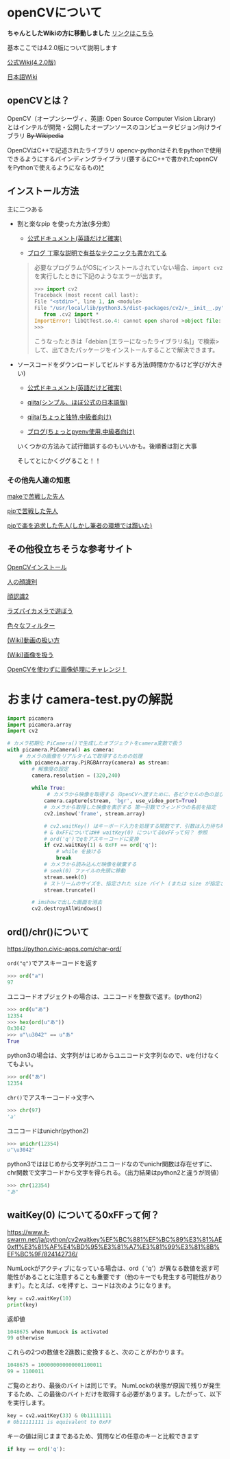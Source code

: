 # openCVについて

**ちゃんとしたWikiの方に移動しました**
[リンクはこちら](https://github.com/sasasoni/zemi/wiki/OpenCV_wiki)

基本ここでは4.2.0版について説明します

[公式Wiki(4.2.0版)](https://docs.opencv.org/4.2.0/index.html)

[日本語Wiki](http://labs.eecs.tottori-u.ac.jp/sd/Member/oyamada/OpenCV/html/index.html#)

## openCVとは？
OpenCV（オープンシーヴィ、英語: Open Source Computer Vision Library）とはインテルが開発・公開したオープンソースのコンピュータビジョン向けライブラリ
~~By Wikipedia~~

OpenCVはC++で記述されたライブラリ
opencv-pythonはそれをpythonで使用できるようにするバインディングライブラリ(要するにC++で書かれたopenCVをPythonで使えるようになるもの)[*](https://teratail.com/questions/165179)


## インストール方法
主に二つある
- 割と楽なpip を使った方法(多分楽)
    - [公式ドキュメント(英語だけど確実)](https://pypi.org/project/opencv-python/)

    - [ブログ 丁寧な説明で有益なテクニックも書かれてる](http://asukiaaa.blogspot.com/2018/07/pythonopencvraspi.html)

    >必要なプログラムがOSにインストールされていない場合、`import cv2`を実行したときに下記のようなエラーが出ます。
    >```py
    >>>> import cv2
    >Traceback (most recent call last):
    >File "<stdin>", line 1, in <module>
    >File "/usr/local/lib/python3.5/dist-packages/cv2/>__init__.py", line 3, in <module>
    >    from .cv2 import *
    >ImportError: libQtTest.so.4: cannot open shared >object file: No such file or directory
    >>>>
    >```
    >こうなったときは「debian [エラーになったライブラリ名]」で検索>して、出てきたパッケージをインストールすることで解決できます。


- ソースコードをダウンロードしてビルドする方法(時間かかるけど学びが大きい)
    - [公式ドキュメント(英語だけど確実)](https://docs.opencv.org/4.2.0/d7/d9f/tutorial_linux_install.html)
    - [qiita(シンプル、ほぼ公式の日本語版)](https://qiita.com/hidakanoko/items/3f2f6ae9b5af2b06eec6)

    - [qiita(ちょっと独特,中級者向け)](https://qiita.com/takahiro_itazuri/items/a67dd3bb7f5f88ca9dd8#finish-installing-opencv-on-your-rasberry-pi)

    - [ブログ(ちょっとpyenv使用,中級者向け)](https://zv-louis.hatenablog.com/entry/2018/05/08/063000)


    いくつかの方法みて試行錯誤するのもいいかも。後順番は割と大事

    そしてとにかくググること！！

### その他先人達の知恵
[makeで苦戦した先人](https://hakengineer.xyz/2018/01/24/post-950/)

[pipで苦戦した先人](https://qiita.com/XM03/items/48463fd910470b226f22)

[pipで楽を追求した先人(しかし筆者の環境では躓いた)](https://qiita.com/masaru/items/658b24b0806144cfeb1c)

## その他役立ちそうな参考サイト

[OpenCVインストール](https://qiita.com/takahiro_itazuri/items/a67dd3bb7f5f88ca9dd8#compile-and-install-opencv)

[人の顔識別](https://www.pc-koubou.jp/magazine/19205)

[顔認識2](https://kokensha.xyz/raspberry-pi/raspberry-pi-opencv-video-face-detection/)

[ラズパイカメラで遊ぼう](http://blog.livedoor.jp/victory7com/archives/27752962.html)

[色々なフィルター](https://news.mynavi.jp/article/zeropython-34/)

[(Wiki)動画の扱い方](http://labs.eecs.tottori-u.ac.jp/sd/Member/oyamada/OpenCV/html/py_tutorials/py_gui/py_video_display/py_video_display.html)

[(Wiki)画像を扱う](http://labs.eecs.tottori-u.ac.jp/sd/Member/oyamada/OpenCV/html/py_tutorials/py_gui/py_image_display/py_image_display.html)

[OpenCVを使わずに画像処理にチャレンジ！](https://qiita.com/secang0/items/1229212a37d8c9922901)

# おまけ camera-test.pyの解説

```py
import picamera
import picamera.array
import cv2

# カメラ初期化 PiCamera()で生成したオブジェクトをcamera変数で扱う
with picamera.PiCamera() as camera:
    # カメラの画像をリアルタイムで取得するための処理
    with picamera.array.PiRGBArray(camera) as stream:
        # 解像度の設定
        camera.resolution = (320,240)
        
        while True:
             # カメラから映像を取得する（OpenCVへ渡すために、各ピクセルの色の並びを"BGR"の順番にする）
            camera.capture(stream, 'bgr', use_video_port=True)
            # カメラから取得した映像を表示する 第一引数でウィンドウの名前を指定
            cv2.imshow('frame', stream.array)

            # cv2.waitKey() はキーボード入力を処理する関数です．引数は入力待ち時間でミリ秒単位で指定します．この関数は，指定された時間だけキーボード入力を受け付けます．入力待ちの間に何かのキーを打てば，プログラムはそれ以降の処理を実行します．引数に 0 を指定した時は，何かしらのキーを打つまでキー入力を無期限で待ち続けます．以下で説明しますが，特定のキー入力のみを待つ(例えば a のみを待つ)ことも可能です．
            # & 0xFFについては## waitKey(0) についてる0xFFって何？ 参照
            # ord('q')でqをアスキーコードに変換
            if cv2.waitKey(1) & 0xFF == ord('q'):
                # while を抜ける
                break
            # カメラから読み込んだ映像を破棄する
            # seek(0) ファイルの先頭に移動
            stream.seek(0)
            # ストリームのサイズを、指定された size バイト (または size が指定されていない場合、現在位置) に変更
            stream.truncate()

        # imshowで出した画面を消去
        cv2.destroyAllWindows()
```

## ord()/chr()について

https://python.civic-apps.com/char-ord/

`ord("q")`でアスキーコードを返す

```py
>>> ord("a")
97
```

ユニコードオブジェクトの場合は、ユニコードを整数で返す。(python2)

```py
>>> ord(u"あ")
12354
>>> hex(ord(u"あ"))
0x3042
>>> u"\u3042" == u"あ"
True
```

python3の場合は、文字列がはじめからユニコード文字列なので、uを付けなくてもよい。

```py
>>> ord("あ")
12354
```

`chr()`でアスキーコード→文字へ

```py
>>> chr(97)
'a'
```

ユニコードはunichr(python2)

```py
>>> unichr(12354)
u"\u3042" 
```

python3でははじめから文字列がユニコードなのでunichr関数は存在せずに、chr関数で文字コードから文字を得られる。（出力結果はpython2と違うが同値）

```py
>>> chr(12354)
"あ" 
```

## waitKey(0) についてる0xFFって何？
https://www.it-swarm.net/ja/python/cv2waitkey%EF%BC%881%EF%BC%89%E3%81%AE0xff%E3%81%AF%E4%BD%95%E3%81%A7%E3%81%99%E3%81%8B%EF%BC%9F/824142736/

NumLockがアクティブになっている場合は、ord（ 'q'）が異なる数値を返す可能性があることに注意することも重要です（他のキーでも発生する可能性があります）。たとえば、cを押すと、コードは次のようになります。

```py
key = cv2.waitKey(10) 
print(key) 
```

返却値

```py
1048675 when NumLock is activated 
99 otherwise
```

これらの2つの数値を2進数に変換すると、次のことがわかります。

```py
1048675 = 100000000000001100011
99 = 1100011
```

ご覧のとおり、最後のバイトは同じです。 NumLockの状態が原因で残りが発生するため、この最後のバイトだけを取得する必要があります。したがって、以下を実行します。

```py
key = cv2.waitKey(33) & 0b11111111  
# 0b11111111 is equivalent to 0xFF
```

キーの値は同じままであるため、質問などの任意のキーと比較できます

```py
if key == ord('q'):
```